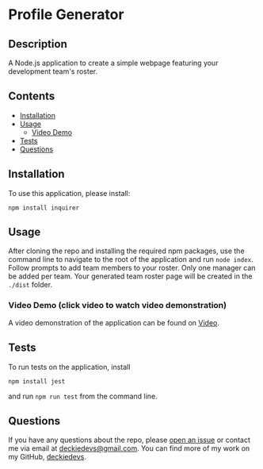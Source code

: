 # Profile Generator


## Description
A Node.js application to create a simple webpage featuring your development team's roster.

## Contents
* [Installation](#Installation)
* [Usage](#Usage)
   * [Video Demo](#Video-Demo)
* [Tests](#Tests)
* [Questions](#Questions)


## Installation
To use this application, please install: 
```
npm install inquirer
```
    
## Usage
After cloning the repo and installing the required npm packages, use the command line to navigate to the root of the application and run `node index`.  Follow prompts to add team members to your roster.  Only one manager can be added per team.  Your generated team roster page will be created in the `./dist` folder. 
    
### Video Demo (click video to watch video demonstration)
A video demonstration of the application can be found on [Video](https://watch.screencastify.com/v/aLexRu5kqQPH12FPxi1Z).


## Tests
To run tests on the application, install
```
npm install jest
```

and run `npm run test` from the command line.
    
## Questions
If you have any questions about the repo, please [open an issue](https://github.com/deckiedevs/team-profile-generator/issues) or contact me via email at deckiedevs@gmail.com. You can find more of my work on my GitHub, [deckiedevs](https://github.com/deckiedevs/).
    
